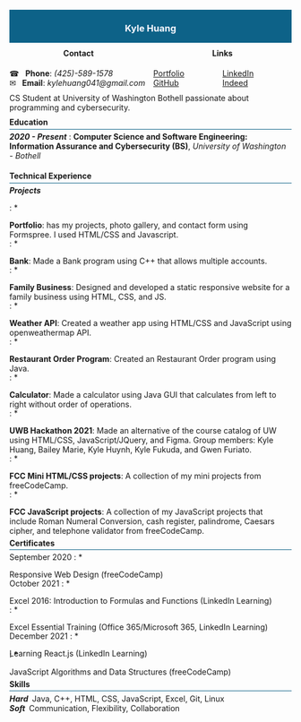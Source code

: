 <div width="100%" height="100%" style="background: #0d6288; display: flex; justify-content: center; align-items: center;margin: -15px 0 -20px 0;">
    <h3 width="100%" height="100%" style="text-align: center; color: ghostwhite;">
        Kyle Huang
    </h3>
</div>

<div width="100%" height="100%" style="display: flex; justify-content: space-evenly; align-center: center;">
    <div style="width: 100%; height: 100%; margin-right: 10px; padding: 10px 0;">
        <h4 style="text-align: center;">Contact</h4>
        <span>&#9742; &ensp;<b>Phone</b>: <em>(425)-589-1578</em></span><br>
        <span>&#9993;&ensp; <b>Email</b>: <em>kylehuang041@gmail.com</em></span>
    </div>
    <div style="width: 100%; height: 100%; display: flex; flex-direction: column; justify-content: center; padding: 10px 0;">
        <h4 style="text-align: center;">Links</h4>
        <div style="display: flex; flex-direction: row; width: 100%;
        height: 100%; justify-content: space-around;">
            <div style="width: 100%; height: 100%;">
                <a target="_blank" href="https://kylehuang041.github.io/Portfolio/">Portfolio</a><br>
                <a target="_blank" href="https://github.com/kylehuang041">GitHub</a><br>
            </div>
            <div style="width: 100%; height: 100%;">
                <a target="_blank" href="https://www.linkedin.com/in/kyle-huang-9492811ba/">LinkedIn</a><br>
                <a target="_blank" href="https://my.indeed.com/p/kyleh-r7behmb">Indeed</a><br>
            </div>
        </div>
    </div>
</div>

<p style="margin: 0 0 -10px 0">CS Student at University of Washington Bothell passionate about programming and cybersecurity.</p>

#### Education

<hr style="background: #0d6288; margin: -15px 0 -10px 0;">

<b><i>2020 - Present</i></b>
: <strong>Computer Science and Software Engineering: Information Assurance and Cybersecurity (BS)</strong>, <em>University of Washington - Bothell</em>

#### Technical Experience

<hr style="background: #0d6288; margin: -15px 0 -10px 0;">

<strong><i>Projects</i></strong>

: * <p style="margin-bottom: -15px;"><b>Portfolio</b>: has my projects, photo gallery, and contact form using Formspree. I used HTML/CSS and Javascript.</p>

: * <p style="margin-bottom: -15px;"><b>Bank</b>: Made a Bank program using C++ that allows multiple accounts.</p>

: * <p style="margin-bottom: -15px;"><b>Family Business</b>: Designed and developed a static responsive website for a family business using HTML, CSS, and JS.</p>

: * <p style="margin-bottom: -15px;"><b>Weather API</b>: Created a weather app using HTML/CSS and JavaScript using openweathermap API.</p>

: * <p style="margin-bottom: -15px;"><b>Restaurant Order Program</b>: Created an Restaurant Order program using Java.</p>

: * <p style="margin-bottom: -15px;"><b>Calculator</b>: Made a calculator using Java GUI that calculates from left to right without order of operations.</p>

: * <p style="margin-bottom: -15px;"><b>UWB Hackathon 2021</b>: Made an alternative of the course catalog of UW using HTML/CSS, JavaScript/JQuery, and Figma. Group members: Kyle Huang, Bailey Marie, Kyle Huynh, Kyle Fukuda, and Gwen Furiato.</p>

: * <p style="margin-bottom: -15px;"><b>FCC Mini HTML/CSS projects</b>: A collection of my mini projects from freeCodeCamp.</p>

: * <p style="margin-bottom: -15px;"><b>FCC JavaScript projects</b>: A collection of my JavaScript projects that include Roman Numeral Conversion, cash register, palindrome, Caesars cipher, and telephone validator from freeCodeCamp.</p>

#### Certificates

<hr style="background: #0d6288; margin: -15px 0 -10px 0;">

September 2020
: * <p style="margin-bottom: -15px;">Responsive Web Design (freeCodeCamp)</p>

October 2021
: * <p style="margin-bottom: -15px;">Excel 2016: Introduction to Formulas and Functions (LinkedIn Learning)</p>

: * <p style="margin-bottom: -15px;">Excel Essential Training (Office 365/Microsoft 365, LinkedIn Learning)</p>

December 2021
: * <p style="margin-bottom: -15px;">Learning React.js (LinkedIn Learning)</p>
: * <p style="margin-bottom: -15px;">JavaScript Algorithms and Data Structures (freeCodeCamp)</p>

#### Skills
<hr style="background: #0d6288; margin: -15px 0 5px 0;">

<p style="margin: 0px;"><strong><i>Hard</i></strong>&ensp;Java, C++, HTML, CSS, JavaScript, Excel, Git, Linux</p>

<p style="margin: 0;"><strong><i>Soft</i></strong>&ensp;Communication, Flexibility, Collaboration</p>
